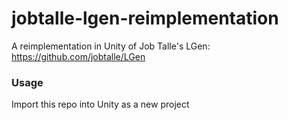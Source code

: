 # jobtalle-lgen-reimplementation
A reimplementation in Unity of Job Talle's LGen: https://github.com/jobtalle/LGen

### Usage
Import this repo into Unity as a new project
